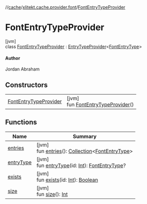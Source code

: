 //[cache](../../../index.md)/[xlitekt.cache.provider.font](../index.md)/[FontEntryTypeProvider](index.md)

# FontEntryTypeProvider

[jvm]\
class [FontEntryTypeProvider](index.md) : [EntryTypeProvider](../../xlitekt.cache.provider/-entry-type-provider/index.md)&lt;[FontEntryType](../-font-entry-type/index.md)&gt; 

#### Author

Jordan Abraham

## Constructors

| | |
|---|---|
| [FontEntryTypeProvider](-font-entry-type-provider.md) | [jvm]<br>fun [FontEntryTypeProvider](-font-entry-type-provider.md)() |

## Functions

| Name | Summary |
|---|---|
| [entries](../../xlitekt.cache.provider/-entry-type-provider/entries.md) | [jvm]<br>fun [entries](../../xlitekt.cache.provider/-entry-type-provider/entries.md)(): [Collection](https://kotlinlang.org/api/latest/jvm/stdlib/kotlin.collections/-collection/index.html)&lt;[FontEntryType](../-font-entry-type/index.md)&gt; |
| [entryType](../../xlitekt.cache.provider/-entry-type-provider/entry-type.md) | [jvm]<br>fun [entryType](../../xlitekt.cache.provider/-entry-type-provider/entry-type.md)(id: [Int](https://kotlinlang.org/api/latest/jvm/stdlib/kotlin/-int/index.html)): [FontEntryType](../-font-entry-type/index.md)? |
| [exists](../../xlitekt.cache.provider/-entry-type-provider/exists.md) | [jvm]<br>fun [exists](../../xlitekt.cache.provider/-entry-type-provider/exists.md)(id: [Int](https://kotlinlang.org/api/latest/jvm/stdlib/kotlin/-int/index.html)): [Boolean](https://kotlinlang.org/api/latest/jvm/stdlib/kotlin/-boolean/index.html) |
| [size](../../xlitekt.cache.provider/-entry-type-provider/size.md) | [jvm]<br>fun [size](../../xlitekt.cache.provider/-entry-type-provider/size.md)(): [Int](https://kotlinlang.org/api/latest/jvm/stdlib/kotlin/-int/index.html) |
